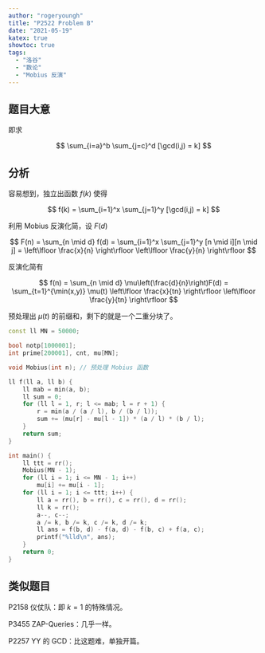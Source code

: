 ```yaml
---
author: "rogeryoungh"
title: "P2522 Problem B"
date: "2021-05-19"
katex: true
showtoc: true
tags:
  - "洛谷"
  - "数论"
  - "Mobius 反演"
---
```


## 题目大意

即求

$$
\sum_{i=a}^b \sum_{j=c}^d [\gcd(i,j) = k]
$$

## 分析

容易想到，独立出函数 $f(k)$ 使得

$$
f(k) = \sum_{i=1}^x \sum_{j=1}^y [\gcd(i,j) = k]
$$

利用 Mobius 反演化简，设 $F(d)$

$$
F(n) = \sum_{n \mid d} f(d) = \sum_{i=1}^x \sum_{j=1}^y [n \mid i][n \mid j]
= \left\lfloor \frac{x}{n} \right\rfloor \left\lfloor \frac{y}{n} \right\rfloor
$$

反演化简有

$$
f(n) = \sum_{n \mid d} \mu\left(\frac{d}{n}\right)F(d)
= \sum_{t=1}^{\min(x,y)} \mu(t) \left\lfloor \frac{x}{tn} \right\rfloor \left\lfloor \frac{y}{tn} \right\rfloor
$$

预处理出 $\mu(t)$ 的前缀和，剩下的就是一个二重分块了。

```cpp
const ll MN = 50000;

bool notp[1000001];
int prime[200001], cnt, mu[MN];

void Mobius(int n); // 预处理 Mobius 函数

ll f(ll a, ll b) {
	ll mab = min(a, b);
	ll sum = 0;
	for (ll l = 1, r; l <= mab; l = r + 1) {
		r = min(a / (a / l), b / (b / l));
		sum += (mu[r] - mu[l - 1]) * (a / l) * (b / l);
	}
	return sum;
}

int main() {
	ll ttt = rr();
	Mobius(MN - 1);
	for (ll i = 1; i <= MN - 1; i++)
		mu[i] += mu[i - 1];
	for (ll i = 1; i <= ttt; i++) {
		ll a = rr(), b = rr(), c = rr(), d = rr();
		ll k = rr();
		a--, c--;
		a /= k, b /= k, c /= k, d /= k;
		ll ans = f(b, d) - f(a, d) - f(b, c) + f(a, c);
		printf("%lld\n", ans);
	}
	return 0;
}
```

## 类似题目

P2158 仪仗队：即 $k = 1$ 的特殊情况。

P3455 ZAP-Queries：几乎一样。

P2257 YY 的 GCD：比这题难，单独开篇。


